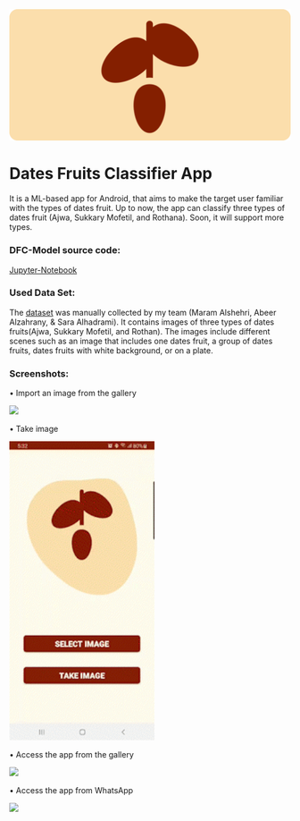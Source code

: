 <img src="Images/df_header_v3.png" width="1100">


# Dates Fruits Classifier App

It is a ML-based app for Android, that aims to make the target user familiar with the types of dates fruit. Up to now, the app can classify three types of dates fruit (Ajwa, Sukkary Mofetil, and Rothana). Soon, it will support more types.

### DFC-Model source code:
[Jupyter-Notebook](https://bit.ly/dfcm)

### Used Data Set:
The [dataset](https://bit.ly/DFsDataset) was manually collected by my team (Maram Alshehri, Abeer Alzahrany, & Sara Alhadrami). It contains images of three types of dates fruits(Ajwa, Sukkary Mofetil, and Rothan). The images include different scenes such as an image that includes one dates fruit, a group of dates fruits, dates fruits with white background, or on a plate. 

### Screenshots:
• Import an image from the gallery

<img src="Images\Access_the_app_from_the_gallery_AdobeCreativeCloudExpress.gif" width="260">
  
•	Take image

<img src="Images\take_imge_AdobeCreativeCloudExpress.gif" width="260">
  
•	Access the app from the gallery

<img src="Images\Import_an_image_from_the_gallery_AdobeCreativeCloudExpress.gif" width="260">
  
•	Access the app from WhatsApp

<img src="Images\Access_the_app_from_WhatsApp_AdobeCreativeCloudExpress.gif" width="260">
